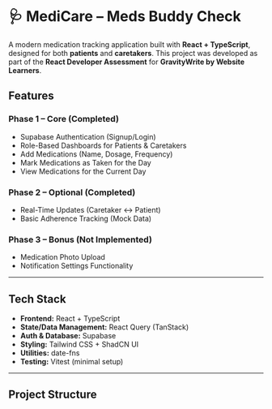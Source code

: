 # 🩺 MediCare – Meds Buddy Check

A modern medication tracking application built with **React + TypeScript**, designed for both **patients** and **caretakers**. This project was developed as part of the **React Developer Assessment** for **GravityWrite by Website Learners**.

##  Features

### Phase 1 – Core (Completed)
- Supabase Authentication (Signup/Login)
- Role-Based Dashboards for Patients & Caretakers
- Add Medications (Name, Dosage, Frequency)
- Mark Medications as Taken for the Day
- View Medications for the Current Day

### Phase 2 – Optional (Completed)
- Real-Time Updates (Caretaker ↔️ Patient)
- Basic Adherence Tracking (Mock Data)

### Phase 3 – Bonus (Not Implemented)
-  Medication Photo Upload
- Notification Settings Functionality

---

##  Tech Stack

- **Frontend:** React + TypeScript
- **State/Data Management:** React Query (TanStack)
- **Auth & Database:** Supabase
- **Styling:** Tailwind CSS + ShadCN UI
- **Utilities:** date-fns
- **Testing:** Vitest (minimal setup)

---

##  Project Structure
